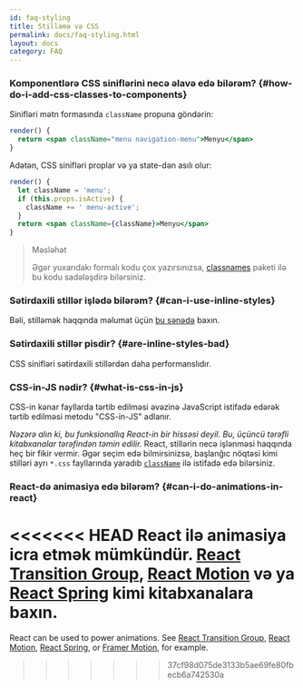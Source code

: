 ```yaml
---
id: faq-styling
title: Stilləmə və CSS
permalink: docs/faq-styling.html
layout: docs
category: FAQ
---
```


### Komponentlərə CSS siniflərini necə əlavə edə bilərəm? {#how-do-i-add-css-classes-to-components}

Sinifləri mətn formasında `className` propuna göndərin:

```jsx
render() {
  return <span className="menu navigation-menu">Menyu</span>
}
```

Adətən, CSS sinifləri proplar və ya state-dən asılı olur:

```jsx
render() {
  let className = 'menu';
  if (this.props.isActive) {
    className += ' menu-active';
  }
  return <span className={className}>Menyu</span>
}
```

>Məsləhət
>
>Əgər yuxarıdakı formalı kodu çox yazırsınızsa, [classnames](https://www.npmjs.com/package/classnames#usage-with-reactjs) paketi ilə bu kodu sadələşdirə bilərsiniz.

### Sətirdaxili stillər işlədə bilərəm? {#can-i-use-inline-styles}

Bəli, stilləmək haqqında məlumat üçün [bu sənədə](/docs/dom-elements.html#style) baxın.

### Sətirdaxili stillər pisdir? {#are-inline-styles-bad}

CSS sinifləri sətirdaxili stillərdən daha performanslıdır.

### CSS-in-JS nədir? {#what-is-css-in-js}

CSS-in kənar fayllarda tərtib edilməsi əvəzinə JavaScript istifadə edərək tərtib edilməsi metodu "CSS-in-JS" adlanır.

_Nəzərə alın ki, bu funksionallıq React-in bir hissəsi deyil. Bu, üçüncü tərəfli kitabxanalar tərəfindən təmin edilir._ React, stillərin necə işlənməsi haqqında heç bir fikir vermir. Əgər seçim edə bilmirsinizsə, başlanğıc nöqtəsi kimi stilləri ayrı `*.css` fayllarında yaradıb [`className`](/docs/dom-elements.html#classname) ilə istifadə edə bilərsiniz.

### React-də animasiya edə bilərəm? {#can-i-do-animations-in-react}

<<<<<<< HEAD
React ilə animasiya icra etmək mümkündür. [React Transition Group](https://reactcommunity.org/react-transition-group/), [React Motion](https://github.com/chenglou/react-motion) və ya [React Spring](https://github.com/react-spring/react-spring) kimi kitabxanalara baxın.
=======
React can be used to power animations. See [React Transition Group](https://reactcommunity.org/react-transition-group/), [React Motion](https://github.com/chenglou/react-motion), [React Spring](https://github.com/react-spring/react-spring), or [Framer Motion](https://framer.com/motion), for example.
>>>>>>> 37cf98d075de3133b5ae69fe80fbecb6a742530a
